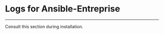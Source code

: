 # Logs for Ansible-Entreprise
-------------------------------
Consult this section during installation.